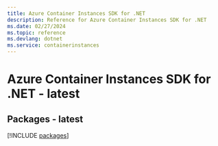 ```yaml
---
title: Azure Container Instances SDK for .NET
description: Reference for Azure Container Instances SDK for .NET
ms.date: 02/27/2024
ms.topic: reference
ms.devlang: dotnet
ms.service: containerinstances
---
```

# Azure Container Instances SDK for .NET - latest
## Packages - latest
[!INCLUDE [packages](container-instances-index.md)]